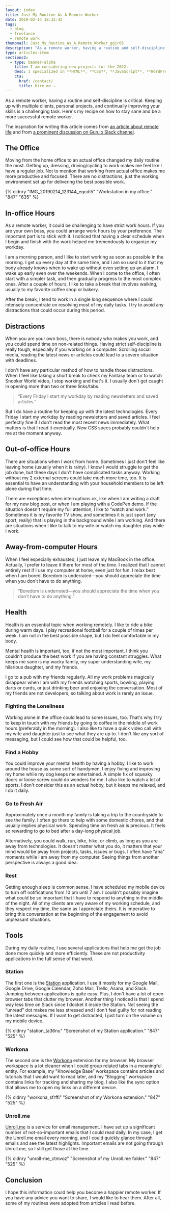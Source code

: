 ```yaml
---
layout: index
title: Just My Routine As A Remote Worker
date: 2019-02-14 18:32:42
tags:
  - blog
  - freelance
  - remote work
thumbnail: Just_My_Routine_As_A_Remote_Worker_ggjr05
description: "As a remote worker, having a routine and self-discipline is critical. Keeping up with multiple clients, personal projects, and continually improving your skills is a challenging task. Here's my recipe on how to stay sane and be a more successful remote worker."
type: articles-item
sections2:
  - type: banner-alpha
    title: I am considering new projects for the 2022.
    desc: I specialized in **HTML**, **CSS**, **JavaScript**, **WordPress**, **Shopify**, and **JAMstack** technologies.
    cta:
      href: /contact/
      title: Hire me ⇢
---
```


As a remote worker, having a routine and self-discipline is critical. Keeping up with multiple clients, personal projects, and continually improving your skills is a challenging task. Here's my recipe on how to stay sane and be a more successful remote worker.

The inspiration for writing this article comes from [an article about remote life] and from [a prominent discussion on Gun.io Slack channel].

<!-- more -->

## The Office

Moving from the home office to an actual office changed my daily routine the most. Getting up, dressing, driving/cycling to work makes me feel like I have a regular job. Not to mention that working from actual office makes me more productive and focused. There are no distractions, just the working environment set up for delivering the best possible work.

{% cldnry "IMG_20190214_123144_eqcdi5" "Workstation in my office." "847" "635" %}

## In-office Hours

As a remote worker, it could be challenging to have strict work hours. If you are your own boss, you could arrange work hours by your preference. The important part is to stick with it. I noticed that having a clear schedule when I begin and finish with the work helped me tremendously to organize my workday.

I am a morning person, and I like to start working as soon as possible in the morning. I get up every day at the same time, and I am so used to it that my body already knows when to wake up without even setting up an alarm. I wake up early even over the weekends. When I come to the office, I often start with a simpler task, and then gradually progress to the most complex ones. After a couple of hours, I like to take a break that involves walking, usually to my favorite coffee shop or bakery.

After the break, I tend to work in a single long sequence where I could intensely concentrate on resolving most of my daily tasks. I try to avoid any distractions that could occur during this period.

## Distractions

When you are your own boss, there is nobody who makes you work, and you could spend time on non-related things. Having strict self-discipline is really tough, especially if you working on a computer. Scrolling social media, reading the latest news or articles could lead to a severe situation with deadlines.

I don't have any particular method of how to handle those distractions. When I feel like taking a short break to check my Fantasy team or to watch Snooker World video, I stop working and that's it. I usually don't get caught in opening more than two or three links/tabs.

> “Every Friday I start my workday by reading newsletters and saved articles.”

But I do have a routine for keeping up with the latest technologies. Every Friday I start my workday by reading newsletters and saved articles. I feel perfectly fine if I don't read the most recent news immediately. What matters is that I read it eventually. New CSS specs probably couldn't help me at the moment anyway.

## Out-of-office Hours

There are situations when I work from home. Sometimes I just don't feel like leaving home (usually when it is rainy). I know I would struggle to get the job done, but these days I don't have complicated tasks anyway. Working without my 2 external screens could take much more time, too. It is essential to have an understanding with your household members to be left alone during that time.

There are exceptions when interruptions ok, like when I am writing a draft for my new blog post, or when I am playing with a CodePen demo. If the situation doesn't require my full attention, I like to “watch and work.” Sometimes it is my favorite TV show, and sometimes it is just sport (any sport, really) that is playing in the background while I am working. And there are situations when I like to talk to my wife or watch my daughter play while I work.

## Away-from-computer Hours

When I feel especially exhausted, I just leave my MacBook in the office. Actually, I prefer to leave it there for most of the time. I realized that I cannot entirely rest if I use my computer at home, even just for fun. I relax best when I am bored. Boredom is underrated—you should appreciate the time when you don't have to do anything.

> “Boredom is underrated—you should appreciate the time when you don't have to do anything.”

## Health

Health is an essential topic when working remotely. I like to ride a bike during warm days. I play recreational football for a couple of times per week. I am not in the best possible shape, but I do feel comfortable in my body.

Mental health is important, too, if not the most important. I think you couldn't produce the best work if you are having constant struggles. What keeps me sane is my wacky family, my super understanding wife, my hilarious daughter, and my friends.

I go to a pub with my friends regularly. All my work problems magically disappear when I am with my friends watching sports, bowling, playing darts or cards, or just drinking beer and enjoying the conversation. Most of my friends are not developers, so talking about work is rarely an issue.

### Fighting the Loneliness

Working alone in the office could lead to some issues, too. That's why I try to keep in touch with my friends by going to coffee in the middle of work hours (preferably in the morning). I also like to have a quick video call with my wife and daughter just to see what they are up to. I don't like any sort of messaging, but I could see how that could be helpful, too.

### Find a Hobby

You could improve your mental health by having a hobby. I like to work around the house as some sort of handymen. I enjoy fixing and improving my home while my dog keeps me entertained. A simple fix of squeaky doors or loose screw could do wonders for me. I also like to watch a lot of sports. I don't consider this as an actual hobby, but it keeps me relaxed, and I do it daily.

### Go to Fresh Air

Approximately once a month my family is taking a trip to the countryside to see the family. I often go there to help with some domestic chores, and that usually implies physical work. Spending time on fresh air is precious. It feels so rewarding to go to bed after a day-long physical job.

Alternatively, you could walk, run, bike, hike, or climb, as long as you are away from technologies. It doesn't matter what you do, it matters that your mind would be away from projects, tasks, issues or bugs. I often have “aha” moments while I am away from my computer. Seeing things from another perspective is always a good idea.

### Rest

Getting enough sleep is common sense. I have scheduled my mobile device to turn off notifications from 10 pm until 7 am. I couldn't possibly imagine what could be so important that I have to respond to anything in the middle of the night. All of my clients are very aware of my working schedule, and they respect my time, the same as I appreciate theirs. It is imperative to bring this conversation at the beginning of the engagement to avoid unpleasant situations.

## Tools

During my daily routine, I use several applications that help me get the job done more quickly and more efficiently. These are not productivity applications in the full sense of that word.

### Station

The first one is the [Station] application. I use it mostly for my Google Mail, Google Drive, Google Calendar, Zoho Mail, Trello, Asana, and Slack. Jumping between applications is quite easy. Plus, I don't have a lot of open browser tabs that clutter my browser. Another thing I noticed is that I spend way less time on Slack since I docket it inside the Station. Not seeing the “unread” dot makes me less stressed and I don't feel guilty for not reading the latest messages. If I want to get distracted, I just turn on the volume on my mobile device.

{% cldnry "station_ta36nu" "Screenshot of my Station application." "847" "525" %}

### Workona

The second one is the [Workona] extension for my browser. My browser workspace is a lot cleaner when I could group related tabs in a meaningful entity. For example, my "Knowledge Base” workspace contains articles and tutorials that I would want to read later, and my “Blogging” workspace contains links for tracking and sharing my blog. I also like the sync option that allows me to open my links on a different device.

{% cldnry "workona_sfrffi" "Screenshot of my Workona extension." "847" "525" %}

### Unroll.me

[Unroll.me] is a service for email management. I have set up a significant number of not-so-important emails that I could read daily. In my case, I get the Unroll.me email every morning, and I could quickly glance through emails and see the latest highlights. Important emails are not going through Unroll.me, so I still get those at the time.

{% cldnry "unroll-me_ctmvoz" "Screenshot of my Unroll.me folder." "847" "525" %}

## Conclusion

I hope this information could help you become a happier remote worker. If you have any advice you want to share, I would like to hear them. After all, some of my routines were adopted from articles I read before.

[an article about remote life]: https://www.invisionapp.com/inside-design/remote-life-whats-it-all-about/
[a prominent discussion on Gun.io Slack channel]: https://guniopf.slack.com/archives/C23P2CXCP/p1549776041334200
[Station]: https://getstation.com/
[Workona]: https://workona.com/
[Unroll.me]: https://unroll.me/
